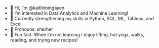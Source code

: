 - 👋 Hi, I’m @kaitlinbingayen
- 👀 I’m interested in Data Analytics and Machine Learning!
- 🌱 Currently strengthening my skills in Python, SQL, ML, Tableau, and Excel.
- 🌟 Pronouns: she/her
- 🍵 Fun fact: When I'm not learning I enjoy lifting, hot yoga, walks, reading, and trying new recipes!

<!---
kaitlinbingayen/kaitlinbingayen is a ✨ special ✨ repository because its `README.md` (this file) appears on your GitHub profile.
You can click the Preview link to take a look at your changes.
--->
